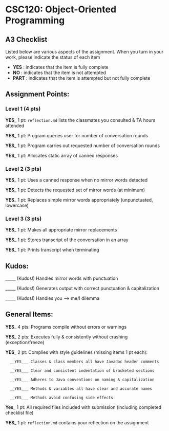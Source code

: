 # CSC120: Object-Oriented Programming
## A3 Checklist

Listed below are various aspects of the assignment.  When you turn in your work, please indicate the status of each item

- **YES** : indicates that the item is fully complete
- **NO** : indicates that the item is not attempted
- **PART** : indicates that the item is attempted but not fully complete


## Assignment Points:

### Level 1 (4 pts)

__YES___ 1 pt: `reflection.md` lists the classmates you consulted & TA hours attended

__YES___ 1 pt: Program queries user for number of conversation rounds

__YES___ 1 pt: Program carries out requested number of conversation rounds

__YES___ 1 pt: Allocates static array of canned responses

### Level 2 (3 pts)

__YES___ 1 pt: Uses a canned response when no mirror words detected

__YES___ 1 pt: Detects the requested set of mirror words (at minimum)

__YES___ 1 pt: Replaces simple mirror words appropriately (unpunctuated, lowercase)

### Level 3 (3 pts)

__YES___ 1 pt: Makes all appropriate mirror replacements

__YES___ 1 pt: Stores transcript of the conversation in an array

__YES___ 1 pt: Prints transcript when terminating

## Kudos:

_____ (Kudos!) Handles mirror words with punctuation

_____ (Kudos!) Generates output with correct punctuation & capitalization

_____ (Kudos!) Handles you --> me/I dilemma



## General Items:

__YES___ 4 pts: Programs compile without errors or warnings

__YES___ 2 pts: Executes fully & consistently without crashing (exception/freeze)

__YES___ 2 pt: Complies with style guidelines (missing items 1 pt each):

      __YES___ Classes & class members all have Javadoc header comments

      __YES___ Clear and consistent indentation of bracketed sections

      __YES___ Adheres to Java conventions on naming & capitalization

      __YES___ Methods & variables all have clear and accurate names

      __YES___ Methods avoid confusing side effects

__Yes___ 1 pt: All required files included with submission (including completed checklist file)

__YES___ 1 pt: `reflection.md` contains your reflection on the assignment
